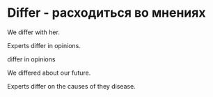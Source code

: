 # Differ - расходиться во мнениях

We differ with her.

Experts differ in opinions.

differ in opinions

We differed about our future.

Experts differ on the causes of they disease.
